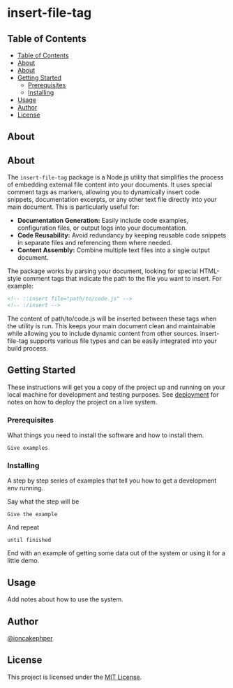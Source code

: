 # insert-file-tag



## Table of Contents

- [Table of Contents](#table-of-contents)
- [About ](#about-)
- [About](#about)
- [Getting Started ](#getting-started-)
  - [Prerequisites](#prerequisites)
  - [Installing](#installing)
- [Usage ](#usage-)
- [Author ](#author-)
- [License ](#license-)

## About <a name = "about"></a>

## About

The `insert-file-tag` package is a Node.js utility that simplifies the process of embedding external file content into your documents. It uses special comment tags as markers, allowing you to dynamically insert code snippets, documentation excerpts, or any other text file directly into your main document.  This is particularly useful for:

- **Documentation Generation:** Easily include code examples, configuration files, or output logs into your documentation.
- **Code Reusability:**  Avoid redundancy by keeping reusable code snippets in separate files and referencing them where needed.
- **Content Assembly:**  Combine multiple text files into a single output document.

The package works by parsing your document, looking for special HTML-style comment tags that indicate the path to the file you want to insert. For example:

```html
<!-- ::insert file="path/to/code.js" -->
<!-- :/insert -->
```

The content of path/to/code.js will be inserted between these tags when the utility is run. This keeps your main document clean and maintainable while allowing you to include dynamic content from other sources. insert-file-tag supports various file types and can be easily integrated into your build process.

## Getting Started <a name = "getting_started"></a>

These instructions will get you a copy of the project up and running on your local machine for development and testing purposes. See [deployment](#deployment) for notes on how to deploy the project on a live system.

### Prerequisites

What things you need to install the software and how to install them.

```
Give examples
```

### Installing

A step by step series of examples that tell you how to get a development env running.

Say what the step will be

```
Give the example
```

And repeat

```
until finished
```

End with an example of getting some data out of the system or using it for a little demo.

## Usage <a name = "usage"></a>

Add notes about how to use the system.

## Author <a name = "autho"></a>

[@ioncakephper](https://github.com/ioncakephper)

## License <a name = "license"></a>

This project is licensed under the [MIT License](./LICENSE).

